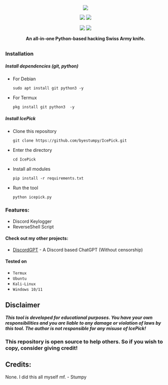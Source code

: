 <p align="center">
  <img src="https://i.imgur.com/uYKRyvz.png">
</p>

<p align="center">
  <img src="https://img.shields.io/badge/Version-1.0.0-brightgreen?style=for-the-badge">
  <img src="https://img.shields.io/badge/Platform-Windows%20%7C%20Linux%20%7C%20Termux-blue?style=for-the-badge">
</p>

<p align="center">
  <img src="https://img.shields.io/badge/Author-Stumpy-blue?style=for-the-badge">
  <img src="https://img.shields.io/badge/Maintained-Yes-brightgreen?style=for-the-badge">
</a>
</p>

<p align="center"><b>An all-in-one Python-based hacking Swiss Army knife.</b></p>

##


### Installation

##### Install dependencies (git, python)
 - For Debian
    ```
    sudo apt install git python3 -y
    ```
 - For Termux
    ```
    pkg install git python3  -y
    ```
##### Install IcePick
 -  Clone this repository
    ```
    git clone https://github.com/byestumpy/IcePick.git
    ```

 - Enter the directory
    ```
    cd IcePick
    ```

 -  Install all modules
    ```
    pip install -r requirements.txt
    ```

 -  Run the tool
    ```
    python icepick.py
    ```

### Features:

 - Discord Keylogger
 - ReverseShell Script


#### Check out my other projects:
 - [DiscordGPT](https://github.com/byestumpy/DiscordGPT) - A Discord based ChatGPT (Without censorship)

 

#### Tested on
 - `Termux`
 - `Ubuntu`
 - `Kali-Linux`
 - `Windows 10/11`

## Disclaimer
***This tool is developed for educational purposes. You have your own responsibilities and you are liable to any damage or violation of laws by this tool. The author is not responsible for any misuse of IcePick!***

### This repository is open source to help others. So if you wish to copy, consider giving credit!

## Credits:
None. I did this all myself mf. - Stumpy

